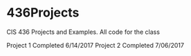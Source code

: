 # 436Projects
CIS 436 Projects and Examples. All code for the class

Project 1 Completed 6/14/2017
Project 2 Completed 7/06/2017
